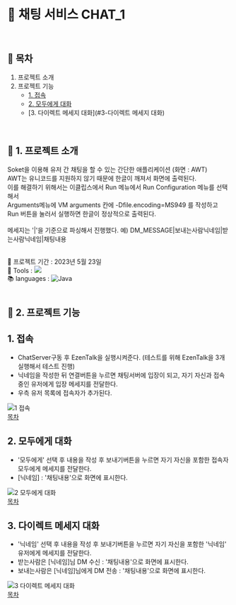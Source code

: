 # :incoming_envelope: 채팅 서비스 CHAT_1
<br />

## :page_facing_up: 목차
1. 프로젝트 소개
2. 프로젝트 기능
   * [1. 접속](#1-접속)
   * [2. 모두에게 대화](#2-모두에게-대화)
   * [3. 다이렉트 메세지 대화](#3-다이렉트 메세지 대화)
<br />

## :eyes: 1. 프로젝트 소개
Soket을 이용해 유저 간 채팅을 할 수 있는 간단한 애플리케이션 (화면 : AWT) <br />
AWT는 유니코드를 지원하지 않기 때문에 한글이 깨져서 화면에 출력된다. <br />
이를 해결하기 위해서는 이클립스에서 Run 메뉴에서 Run Configuration 메뉴를 선택해서 <br />
Arguments메뉴에 VM arguments 칸에 -Dfile.encoding=MS949 를 작성하고 Run 버튼을 눌러서 실행하면 한글이 정상적으로 출력된다.
<br /><br />
메세지는 '|'을 기준으로 파싱해서 진행했다.
예) DM_MESSAGE|보내는사람닉네임|받는사람닉네임|채팅내용
<br /><br />

:calendar: 프로젝트 기간 : 2023년 5월 23일 <br />
:hammer: Tools : <img src="https://img.shields.io/badge/Eclipse-FE7A16.svg?style=for-the-badge&logo=Eclipse&logoColor=white" /> <br />
:books: languages : ![Java](https://img.shields.io/badge/java-%23ED8B00.svg?style=for-the-badge&logo=openjdk&logoColor=white) <br />
<br />

## :pushpin: 2. 프로젝트 기능
## 1. 접속
* ChatServer구동 후 EzenTalk을 실행시켜준다. (테스트를 위해 EzenTalk을 3개 실행해서 테스트 진행)
* 닉네임을 작성한 뒤 연결버튼을 누르면 채팅서버에 입장이 되고, 자기 자신과 접속 중인 유저에게 입장 메세지를 전달한다.
* 우측 유저 목록에 접속자가 추가된다. <br />

![1 접속]() <br />
[목차](#page_facing_up-목차)

## 2. 모두에게 대화
* '모두에게' 선택 후 내용을 작성 후 보내기버튼을 누르면 자기 자신을 포함한 접속자 모두에게 메세지를 전달한다.
* [닉네임] : '채팅내용'으로 화면에 표시한다. <br />

![2 모두에게 대화]() <br />
[목차](#page_facing_up-목차)

## 3. 다이렉트 메세지 대화
* '닉네임' 선택 후 내용을 작성 후 보내기버튼을 누르면 자기 자신을 포함한 '닉네임' 유저에게 메세지를 전달한다.
* 받는사람은 [닉네임]님 DM 수신 : '채팅내용'으로 화면에 표시한다.
* 보내는사람은 [닉네임]님에게 DM 전송 : '채팅내용'으로 화면에 표시한다. <br />

![3 다이렉트 메세지 대화]() <br />
[목차](#page_facing_up-목차)
